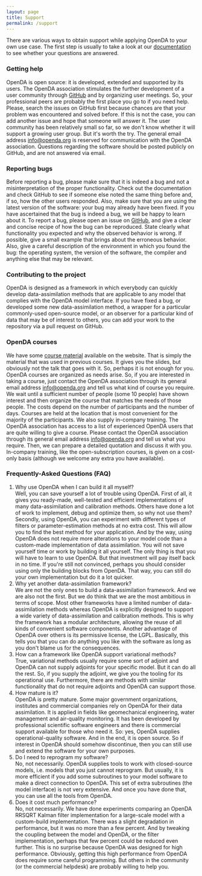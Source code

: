 ```yaml
---
layout: page
title: Support
permalink: /support
---
```

There are various ways to obtain support while applying OpenDA to your own use case. 
The first step is usually to take a look at our [documentation](https://www.openda.org/documentation) to see whether your questions are answered. 

### Getting help
OpenDA is open source: it is developed, extended and supported by its users. The OpenDA association stimulates the further development of a user community through [GitHub](https://github.com/OpenDA-Association/OpenDA/issues) and by organizing user meetings. So, your professional peers are probably the first place you go to if you need help. Please, search the issues on GitHub first because chances are that your problem was encountered and solved before. If this is not the case, you can add another issue and hope that someone will answer it. The user community has been relatively small so far, so we don't know whether it will support a growing user group. But it's worth the try.
The general email address info@openda.org is reserved for communication with the OpenDA association. Questions regarding the software should be posted publicly on GitHub, and are not answered via email.

### Reporting bugs
Before reporting a bug, please make sure that it is indeed a bug and not a misinterpretation of the proper functionality. Check out the documentation and check GitHub to see if someone else noted the same thing before and, if so, how the other users responded. Also, make sure that you are using the latest version of the software: your bug may already have been fixed. If you have ascertained that the bug is indeed a bug, we will be happy to learn about it.
To report a bug, please open an issue on [GitHub](https://github.com/OpenDA-Association/OpenDA/issues), and give a clear and concise recipe of how the bug can be reproduced. State clearly what functionality you expected and why the observed behavior is wrong. If possible, give a small example that brings about the erroneous behavior. Also, give a careful description of the environment in which you found the bug: the operating system, the version of the software, the compiler and anything else that may be relevant.

### Contributing to the project
OpenDA is designed as a framework in which everybody can quickly develop data-assimilation methods that are applicable to any model that complies with the OpenDA model interface. If you have fixed a bug, or developed some new data-assimilation method, a wrapper for a particular commonly-used open-source model, or an observer for a particular kind of data that may be of interest to others, you can add your work to the repository via a pull request on GitHub.

### OpenDA courses
We have some [course material](https://www.openda.org/documentation) available on the website. That is simply the material that was used in previous courses. It gives you the slides, but obviously not the talk that goes with it. So, perhaps it is not enough for you.
OpenDA courses are organized as needs arise. So, if you are interested in taking a course, just contact the OpenDA association through its general email address info@openda.org and tell us what kind of course you require. We wait until a sufficient number of people (some 10 people) have shown interest and then organize the course that matches the needs of those people. The costs depend on the number of participants and the number of days. Courses are held at the location that is most convenient for the majority of the participants.
We also supply in-company training. The OpenDA association has access to a list of experienced OpenDA users that are quite willing to give a course. Please contact the OpenDA association through its general email address info@openda.org and tell us what you require. Then, we can prepare a detailed quotation and discuss it with you. In-company training, like the open-subscription courses, is given on a cost-only basis (although we welcome any extra you have available).

### Frequently-Asked Questions (FAQ)
1. Why use OpenDA when I can build it all myself?  
Well, you can save yourself a lot of trouble using OpenDA. First of all, it gives you ready-made, well-tested and efficient implementations of many data-assimilation and calibration methods. Others have done a lot of work to implement, debug and optimize them, so why not use them? Secondly, using OpenDA, you can experiment with different types of filters or parameter-estimation methods at no extra cost. This will allow you to find the best method for your application. And by the way, using OpenDA does not require more alterations to your model code than a custom-made implementation of data assimilation. You will not save yourself time or work by building it all yourself. The only thing is that you will have to learn to use OpenDA. But that investment will pay itself back in no time.
If you're still not convinced, perhaps you should consider using only the building blocks from OpenDA. That way, you can still do your own implementation but do it a lot quicker.
2. Why yet another data-assimilation framework?  
We are not the only ones to build a data-assimilation framework. And we are also not the first. But we do think that we are the most ambitious in terms of scope. Most other frameworks have a limited number of data-assimilation methods whereas OpenDA is explicitly designed to support a wide variety of data-assimilation and calibration methods. This is why the framework has a modular architecture, allowing the reuse of all kinds of convenient software components. Another advantage of OpenDA over others is its permissive license, the LGPL. Basically, this tells you that you can do anything you like with the software as long as you don't blame us for the consequences.
3. How can a framework like OpenDA support variational methods?  
True, variational methods usually require some sort of adjoint and OpenDA can not supply adjoints for your specific model. But it can do all the rest. So, if you supply the adjoint, we give you the tooling for its operational use. Furthermore, there are methods with similar functionality that do not require adjoints and OpenDA can support those.
4. How mature is it?  
OpenDA is pretty mature. Some major government organizations, institutes and commercial companies rely on OpenDA for their data assimilation. It is applied in fields like geomechanical engineering, water management and air-quality monitoring. It has been developed by professional scientific software engineers and there is commercial support available for those who need it. So: yes, OpenDA supplies operational-quality software. And in the end, it is open source. So if interest in OpenDA should somehow discontinue, then you can still use and extend the software for your own purposes.
5. Do I need to reprogram my software?  
No, not necessarily. OpenDA supplies tools to work with closed-source models, i.e. models that you just cannot reprogram. But usually, it is more efficient if you add some subroutines to your model software to make a direct connection to OpenDA. This set of extra subroutines (the model interface) is not very extensive. And once you have done that, you can use all the tools from OpenDA.
6. Does it cost much performance?  
No, not necessarily. We have done experiments comparing an OpenDA RRSQRT Kalman filter implementation for a large-scale model with a custom-build implementation. There was a slight degradation in performance, but it was no more than a few percent. And by tweaking the coupling between the model and OpenDA, or the filter implementation, perhaps that few percent could be reduced even further. This is no surprise because OpenDA was designed for high performance. Obviously, getting this high performance from OpenDA does require some careful programming. But others in the community (or the commercial helpdesk) are probably willing to help you.
